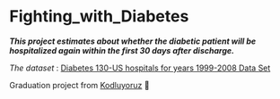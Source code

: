 # Fighting_with_Diabetes

***This project estimates about whether the diabetic patient will be hospitalized again within the first 30 days after discharge.***

*The dataset* : [Diabetes 130-US hospitals for years 1999-2008 Data Set](https://archive.ics.uci.edu/ml/datasets/Diabetes+130-US+hospitals+for+years+1999-2008)


Graduation project from [Kodluyoruz](https://www.kodluyoruz.org/) :rocket:
